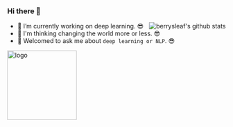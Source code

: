 

### Hi there 👋

<img align="right" src="https://github-readme-stats.vercel.app/api?username=berrysleaf&show_icons=true&theme=vue" alt="berrysleaf's github stats" />

- 🌈 I’m currently working on deep learning. 😎
- 🤔 I'm thinking changing the world more or less. 😎
- 💬 Welcomed to ask me about `deep learning or NLP`. 😎
<!-- - 📫 How to reach me: -->

<img src="https://github-profile-trophy.vercel.app/?username=berrysleaf&theme=flat&column=7&margin-w=10" alt="logo" height="160" align="center" />

